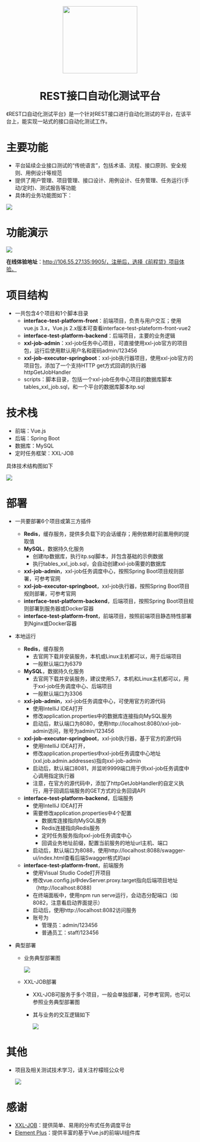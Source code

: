 

<div align="center" style="font-size:32px;font-weight:bold;"><img src="./images/logo.png"  align="center" style="width:200px;height:180px" /></div>
<div align="center" ><h1>REST接口自动化测试平台</h1></div>
《REST口自动化测试平台》是一个针对REST接口进行自动化测试的平台，在该平台上，能实现一站式的接口自动化测试工作。

# 主要功能

- 平台延续企业接口测试的“传统语言”，包括术语、流程、接口原则、安全规则、用例设计等规范
- 提供了用户管理、项目管理、接口设计、用例设计、任务管理、任务运行(手动/定时)、测试报告等功能
- 具体的业务功能图如下：

<img src="./images/biz-flow.png" />

# 功能演示

<img src="./images/function.gif" />

**在线体验地址**：http://106.55.27.135:9905/，注册后，选择《前程贷》项目体验。

# 项目结构

- 一共包含4个项目和1个脚本目录
  - **interface-test-platform-front**：前端项目，负责与用户交互；使用vue.js 3.x，Vue.js 2.x版本可查看interface-test-plateform-front-vue2
  - **interface-test-platform-backend**：后端项目，主要的业务逻辑
  - **xxl-job-admin**：xxl-job任务中心项目，可直接使用xxl-job官方的项目包，运行后使用默认用户名和密码admin/123456
  - **xxl-job-executor-springboot**：xxl-job执行器项目，使用xxl-job官方的项目包，添加了一个支持HTTP get方式回调的执行器 httpGetJobHandler 
  - scripts：脚本目录，包括一个xxl-job任务中心项目的数据库脚本tables_xxl_job.sql，和一个平台的数据库脚本itp.sql

# 技术栈

- 前端：Vue.js
- 后端：Spring Boot
- 数据库：MySQL
- 定时任务框架：XXL-JOB

具体技术结构图如下

<img src="./images/tech.png" />

# 部署

- 一共要部署6个项目或第三方插件

  - **Redis**，缓存服务，提供多负载下的会话缓存；用例依赖时前置用例的提取值
  - **MySQL**，数据持久化服务
    - 创建itp数据库，执行itp.sql脚本，并包含基础的示例数据
    - 执行tables_xxl_job.sql，会自动创建xxl-job需要的数据库
  - **xxl-job-admin**，xxl-job任务调度中心，按照Spring Boot项目规则部署，可参考官网
  - **xxl-job-executor-springboot**，xxl-job执行器，按照Spring Boot项目规则部署，可参考官网
  - **interface-test-platform-backend**，后端项目，按照Spring Boot项目规则部署到服务器或Docker容器
  - **interface-test-platform-front**，前端项目，按照前端项目静态特性部署到Nginx或Docker容器

- 本地运行

  - **Redis**，缓存服务
    - 去官网下载并安装服务，本机或Linux主机都可以，用于后端项目
    - 一般默认端口为6379
  - **MySQL**，数据持久化服务
    - 去官网下载并安装服务，建议使用5.7，本机和Linux主机都可以，用于xxl-job任务调度中心、后端项目
    - 一般默认端口为3306
  - **xxl-job-admin**，xxl-job任务调度中心，可使用官方的源代码
    - 使用IntelliJ IDEA打开
    - 修改application.properties中的数据库连接指向MySQL服务
    - 启动后，默认端口为8080，使用http://localhost:8080/xxl-job-admin访问，账号为admin/123456
  - **xxl-job-executor-springboot**，xxl-job执行器，基于官方的源代码
    - 使用IntelliJ IDEA打开，
    - 修改application.properties中xxl-job任务调度中心地址(xxl.job.admin.addresses)指向xxl-job-admin
    - 启动后，默认端口8081，并监听9999端口用于供xxl-job任务调度中心调用指定执行器
    - 注意，在官方的源代码中，添加了httpGetJobHandler的自定义执行，用于回调后端服务的GET方式的业务回调API
  - **interface-test-platform-backend**，后端服务
    - 使用IntelliJ IDEA打开
    - 需要修改application.properties中4个配置
      - 数据库连接指向MySQL服务
      - Redis连接指向Redis服务
      - 定时任务服务指向xxl-job任务调度中心
      - 回调业务地址前缀，配置当前服务的地址url主机、端口
    - 启动后，默认端口为8088，使用http://localhost:8088/swagger-ui/index.html查看后端Swagger格式的api
  - **interface-test-platform-front**，前端服务
    - 使用Visual Studio Code打开项目
    - 修改vue.config.js中devServer.proxy.target指向后端项目地址（http://localhost:8088)
    - 在终端面板中，使用npm run serve运行，会动态分配端口（如8082，注意看启动界面提示）
    - 启动后，使用http://localhost:8082访问服务
    - 账号为
      - 管理员：admin/123456
      - 普通员工：staff/123456

- 典型部署

  - 业务典型部署图
  
    <img src="./images/biz-deploy.png" />
    
  - XXL-JOB部署
  
    - XXL-JOB可服务于多个项目，一般会单独部署，可参考官网，也可以参照业务典型部署图
    
    - 其与业务的交互逻辑如下
    
      <img src="./images/xxl-job.png" />
  
  

# 其他

- 项目及相关测试技术学习，请关注柠檬班公众号

  <img src="./images/lemon.png" />

# 感谢

- <a href="https://www.xuxueli.com/xxl-job/" target="_blank">XXL-JOB</a>：提供简单、易用的分布式任务调度平台
- <a href="https://element.eleme.cn/" target="_blank">Element Plus</a>：提供丰富的基于Vue.js的前端UI组件库

